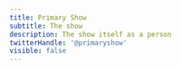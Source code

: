 ```yaml
---
title: Primary Show
subtitle: The show
description: The show itself as a person
twitterHandle: '@primaryshow'
visible: false
---
```


